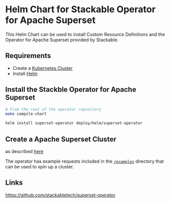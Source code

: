 [//]: # (=============)
[//]: # (This file is automatically generated from the templates in stackabletech/operator-templating)
[//]: # (DON'T MANUALLY EDIT THIS FILE)
[//]: # (=============)

# Helm Chart for Stackable Operator for Apache Superset

This Helm Chart can be used to install Custom Resource Definitions and the Operator for Apache Superset provided by Stackable.


## Requirements

- Create a [Kubernetes Cluster](../Readme.md)
- Install [Helm](https://helm.sh/docs/intro/install/)


## Install the Stackble Operator for Apache Superset

```bash
# From the root of the operator repository
make compile-chart

helm install superset-operator deploy/helm/superset-operator
```




## Create a Apache Superset Cluster

as described [here](https://docs.stackable.tech/superset/index.html)



The operator has example requests included in the [`/examples`](https://github.com/stackabletech/superset/operator/tree/main/examples) directory that can be used to spin up a cluster.


## Links

https://github.com/stackabletech/superset-operator


